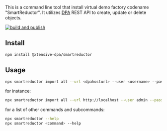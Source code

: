 This is a command line tool that install virtual demo factory codename "SmartReductor". It utilizes [DPA](https://dpa-xt.com) REST API to create, update or delete objects.

[![build and publish](https://github.com/x-tensive/SmartReductor/actions/workflows/build%20and%20publish.yml/badge.svg)](https://github.com/x-tensive/SmartReductor/actions/workflows/build%20and%20publish.yml)

## Install

```sh
npm install @xtensive-dpa/smartreductor
```

## Usage

```sh
npx smartreductor import all --url <dpahosturl> --user <username> --password <userpassword>
```

for instance:

```sh
npx smartreductor import all --url http://localhost --user admin --password xxx
```

for a list of other commands and subcommands:

```sh
npx smartreductor --help
npx smartreductor <command> --help
```
